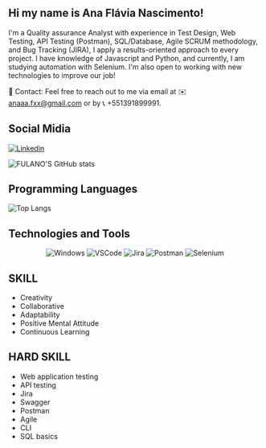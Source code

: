 ## Hi my name is Ana Flávia Nascimento! 
I'm a Quality assurance Analyst with experience in Test Design, Web Testing, API Testing (Postman), SQL/Database, Agile SCRUM methodology, and Bug Tracking (JIRA), I apply a results-oriented approach to every project. I have knowledge of Javascript and Python, and currently, I am studying automation with Selenium. I'm also open to working with new technologies to improve our job!

📧 Contact: Feel free to reach out to me via email at ✉️ anaaa.fxx@gmail.com or by 📞 +551391899991.
 
## Social Midia 

[![Linkedin](https://img.shields.io/badge/LinkedIn-0077B5?style=for-the-badge&logo=linkedin&logoColor=white)](https://www.linkedin.com/in/anaflávianascimento/) 

![FULANO'S GitHub stats](https://github-readme-stats.vercel.app/api?username=anaaafx&show_icons=true&theme=transparent)

## Programming Languages

![Top Langs](https://github-readme-stats.vercel.app/api/top-langs/?username=anaaafx&langs_count=8&theme=dark)

## Technologies and Tools

<div align="center">

<img alt="Windows" src="https://img.shields.io/badge/Windows-0078D6?style=for-the-badge&logo=windows&logoColor=white" />


<img alt="VSCode" src="https://img.shields.io/badge/Visual_Studio_Code-0078D4?style=for-the-badge&logo=visual%20studio%20code&logoColor=white" />

<img alt="Jira" src="https://img.shields.io/badge/Jira-0052CC?style=for-the-badge&logo=Jira&log" />

<img alt="Postman" src="https://img.shields.io/badge/Postman-FF6C37.svg?style=for-the-badge&logo=Postman&logoColor=white" />

<img alt="Selenium" src="https://img.shields.io/badge/Selenium-43B02A.svg?style=for-the-badge&logo=Selenium&logoColor=white" />

<br>

</div>


## SKILL
- Creativity
- Collaborative
- Adaptability
- Positive Mental Attitude
- Continuous Learning

## HARD SKILL
- Web application testing
- API testing
- Jira
- Swagger
- Postman
- Agile
- CLI
- SQL basics

